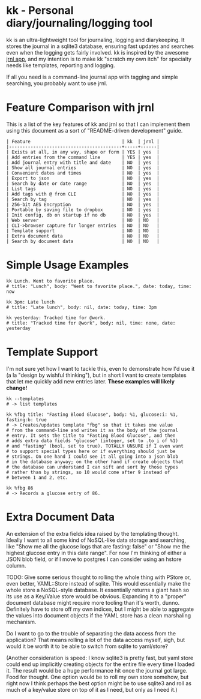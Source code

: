 # kk - Personal diary/journaling/logging tool

kk is an ultra-lightweight tool for journaling, logging and
diarykeeping. It stores the journal in a sqlite3 database, ensuring
fast updates and searches even when the logging gets fairly
involved. kk is inspired by the awesome
[jrnl app](http://maebert.github.io/jrnl/), and my intention is to
make kk "scratch my own itch" for specialty needs like templates,
reporting and logging.

If all you need is a command-line journal app with tagging and simple
searching, you probably want to use jrnl.

# Feature Comparison with jrnl

This is a list of the key features of kk and jrnl so that I can
implement them using this document as a sort of "README-driven
development" guide.

    | Feature                                  | kk  | jrnl |
    |------------------------------------------+-----+------|
    | Exists at all, in any way, shape or form | YES | yes  |
    | Add entries from the command line        | YES | yes  |
    | Add journal entry with title and date    | NO  | yes  |
    | Show all journal entries                 | NO  | yes  |
    | Convenient dates and times               | NO  | yes  |
    | Export to json                           | NO  | yes  |
    | Search by date or date range             | NO  | yes  |
    | List tags                                | NO  | yes  |
    | Add tags with @ from CLI                 | NO  | yes  |
    | Search by tag                            | NO  | yes  |
    | 256-bit AES Encryption                   | NO  | yes  |
    | Portable by saving file to dropbox       | NO  | yes  |
    | Init config, db on startup if no db      | NO  | yes  |
    | Web server                               | NO  | NO   |
    | CLI->browser capture for longer entries  | NO  | NO   |
    | Template support                         | NO  | NO   |
    | Extra document data                      | NO  | NO   |
    | Search by document data                  | NO  | NO   |


# Simple Usage Examples


    kk Lunch. Went to favorite place.
    # title: "Lunch", body: "Went to favorite place.", date: today, time: now

    kk 3pm: Late lunch
    # title: "Late lunch", body: nil, date: today, time: 3pm

    kk yesterday: Tracked time for @work.
    # title: "Tracked time for @work", body: nil, time: none, date: yesterday


# Template Support

I'm not sure yet how I want to tackle this, even to demonstrate how
I'd use it (a la "design by wishful thinking"), but in short I want to
create templates that let me quickly add new entries later. **These
examples will likely change!**

    kk --templates
    # -> list templates

    kk %fbg title: "Fasting Blood Glucose", body: %1, glucose:i: %1, fasting:b: true
    # -> Creates/updates template "fbg" so that it takes one value
    # from the command-line and writes it as the body of the journal
    # entry. It sets the title to "Fasting Blood Glucose", and then
    # adds extra data fields "glucose" (integer, set to .to_i of %1)
    # and "fasting" (bool, set to true). TOTALLY UNSURE if I even want
    # to support special types here or if everything should just be
    # strings. On one hand I could see it all going into a json blob
    # in the database anyway; on the other hand if create objects that
    # the database can understand I can sift and sort by those types
    # rather than by strings, so 10 would come after 9 instead of
    # between 1 and 2, etc.

    kk %fbg 86
    # -> Records a glucose entry of 86.

# Extra Document Data

An extension of the extra fields idea raised by the templating
thought. Ideally I want to all some kind of NoSQL-like data storage
and searching, like "Show me all the glucose logs that are fasting:
false" or "Show me the highest glucose entry in this date range". For
now I'm thinking of either a JSON blob field, or if I move to postgres
I can consider using an hstore column.

TODO: Give some serious thought to rolling the whole thing with PStore
or, even better, YAML::Store instead of sqlite. This would essentially
make the whole store a NoSQL-style database. It essentially returns a
giant hash so its use as a Key/Value store would be obvious. Expanding
it to a "proper" document database might require more tooling than
it's worth, dunno. Definitely have to store off my own indices, but I
might be able to aggregate the values into document objects if the
YAML store has a clean marshaling mechanism.

Do I want to go to the trouble of separating the data access from the
application? That means rolling a lot of the data access myself, sigh,
but would it be worth it to be able to switch from sqlite to
yaml/store?

(Another consideration is speed: I know sqlite3 is pretty fast, but
yaml store could end up implicitly creating objects for the entire
file every time I loaded it. The result would be a huge performance
hit once the journal got large. Food for thought. One option would be
to roll my own store somehow, but right now I think perhaps the best
option might be to use sqlite3 and roll as much of a key/value store
on top of it as I need, but only as I need it.)
